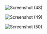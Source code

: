![Screenshot (48)](https://github.com/YashKhot17/Keeper/assets/108599182/252ceff5-bb12-4f74-acd5-74f5cc77f5d9)

![Screenshot (49)](https://github.com/YashKhot17/Keeper/assets/108599182/81add435-30cf-420e-8e4c-e0d33b5bca4b)

![Screenshot (50)](https://github.com/YashKhot17/Keeper/assets/108599182/3ee23235-4f1c-4475-8b0d-459e7fd2625e)
